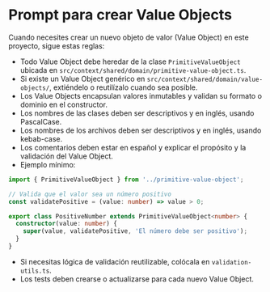 # Prompt para crear Value Objects

Cuando necesites crear un nuevo objeto de valor (Value Object) en este proyecto, sigue estas reglas:

- Todo Value Object debe heredar de la clase `PrimitiveValueObject` ubicada en `src/context/shared/domain/primitive-value-object.ts`.
- Si existe un Value Object genérico en `src/context/shared/domain/value-objects/`, extiéndelo o reutilízalo cuando sea posible.
- Los Value Objects encapsulan valores inmutables y validan su formato o dominio en el constructor.
- Los nombres de las clases deben ser descriptivos y en inglés, usando PascalCase.
- Los nombres de los archivos deben ser descriptivos y en inglés, usando kebab-case.
- Los comentarios deben estar en español y explicar el propósito y la validación del Value Object.
- Ejemplo mínimo:

```typescript
import { PrimitiveValueObject } from '../primitive-value-object';

// Valida que el valor sea un número positivo
const validatePositive = (value: number) => value > 0;

export class PositiveNumber extends PrimitiveValueObject<number> {
  constructor(value: number) {
    super(value, validatePositive, 'El número debe ser positivo');
  }
}
```

- Si necesitas lógica de validación reutilizable, colócala en `validation-utils.ts`.
- Los tests deben crearse o actualizarse para cada nuevo Value Object.
